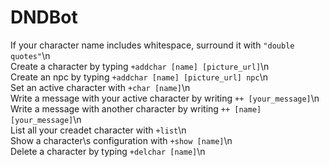 # DNDBot
If your character name includes whitespace, surround it with `"double quotes"`\n  
Create a character by typing `+addchar [name] [picture_url]`\n  
Create an npc by typing `+addchar [name] [picture_url] npc`\n  
Set an active character with `+char [name]`\n  
Write a message with your active character by writing `++ [your_message]`\n  
Write a message with another character by writing `++ [name] [your_message]`\n  
List all your creadet character with `+list`\n  
Show a character\s configuration with `+show [name]`\n  
Delete a character by typing `+delchar [name]`\n  
